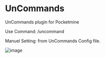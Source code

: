 # UnCommands
UnCommands plugin for Pocketmine

Use Command: /uncommand <command>

Manuel Setting: from UnCommands Config file.


![image](https://user-images.githubusercontent.com/96793944/151677624-7edb48c0-dde5-4fbb-9f56-f93307eb7570.png)

